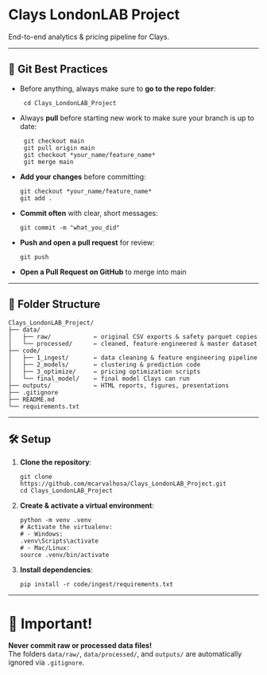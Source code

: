 # Clays LondonLAB Project

End-to-end analytics & pricing pipeline for Clays.

---

## 🧮 Git Best Practices

- Before anything, always make sure to **go to the repo folder**:
  ```
   cd Clays_LondonLAB_Project
  ```

- Always **pull** before starting new work to make sure your branch is up to date:
  ```
   git checkout main
   git pull origin main
   git checkout *your_name/feature_name*
   git merge main  

  ```
- **Add your changes** before committing:
  ```
  git checkout *your_name/feature_name*
  git add .
  ```
- **Commit often** with clear, short messages:
  ```
  git commit -m "what_you_did"
  ```
- **Push and open a pull request** for review:
  ```
  git push 
  ```

- **Open a Pull Request on GitHub** to merge into main

---

## 📂 Folder Structure

```
Clays_LondonLAB_Project/
├── data/
│   ├── raw/            ← original CSV exports & safety parquet copies
│   └── processed/      ← cleaned, feature-engineered & master dataset
├── code/
│   ├── 1_ingest/       ← data cleaning & feature engineering pipeline
│   ├── 2_models/       ← clustering & prediction code
│   ├── 3_optimize/     ← pricing optimization scripts
│   └── final_model/    ← final model Clays can run
├── outputs/            ← HTML reports, figures, presentations
├── .gitignore
├── README.md
└── requirements.txt
```

---

## 🛠️ Setup

1. **Clone the repository**:
   ``` 
   git clone https://github.com/mcarvalhosa/Clays_LondonLAB_Project.git
   cd Clays_LondonLAB_Project
   ```

2. **Create & activate a virtual environment**:
   ``` 
   python -m venv .venv
   # Activate the virtualenv:
   # - Windows:
   .venv\Scripts\activate
   # - Mac/Linux:
   source .venv/bin/activate
   ```

3. **Install dependencies**:
   ``` 
   pip install -r code/ingest/requirements.txt
   ```

---

# 📣 Important!

**Never commit raw or processed data files!**  
The folders `data/raw/`, `data/processed/`, and `outputs/` are automatically ignored via `.gitignore`.